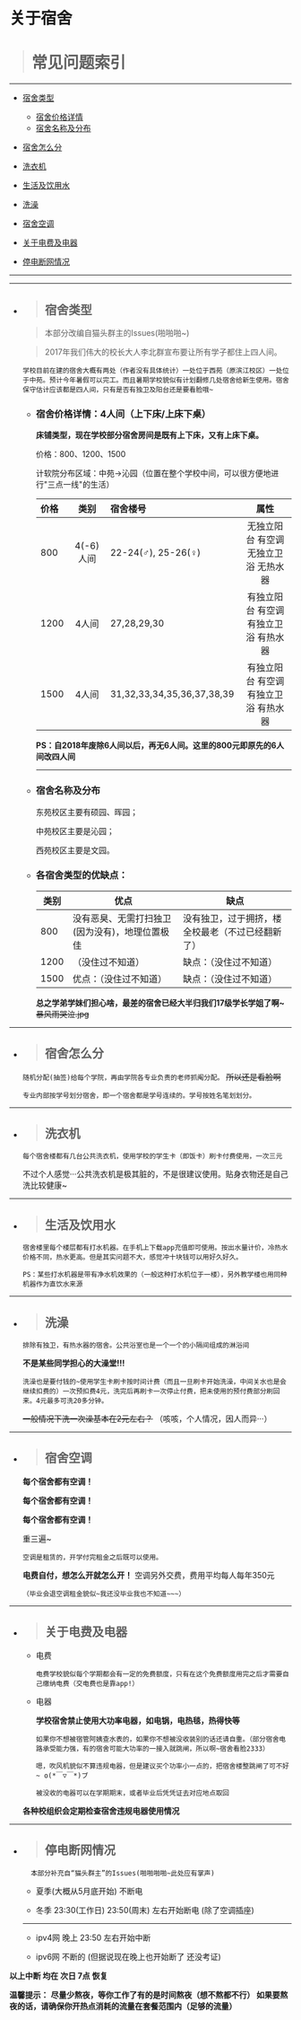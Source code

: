 关于宿舍
=======

> # 常见问题索引
---

* [宿舍类型](#宿舍类型)

    * [宿舍价格详情](#宿舍价格详情：4人间（上下床/上床下桌）)
    * [宿舍名称及分布](#宿舍名称及分布)

* [宿舍怎么分](#宿舍怎么分)

* [洗衣机](#洗衣机)

* [生活及饮用水](#生活及饮用水)

* [洗澡](#洗澡)

* [宿舍空调](#宿舍空调)

* [关于电费及电器](#关于电费及电器)

* [停电断网情况](#停电断网情况)

---
---
* > ## 宿舍类型
    
    >本部分改编自猫头群主的Issues(啪啪啪~)
    
    >2017年我们伟大的校长大人李北群宣布要让所有学子都住上四人间。

    ``学校目前在建的宿舍大概有两处（作者没有具体统计）一处位于西苑（原滨江校区）一处位于中苑。预计今年暑假可以完工。而且暑期学校貌似有计划翻修几处宿舍给新生使用。宿舍保守估计应该都是四人间，只有是否有独卫及阳台还是要看脸哦~``

    * ### 宿舍价格详情：4人间（上下床/上床下桌）
    
        **床铺类型，现在学校部分宿舍房间是既有上下床，又有上床下桌。**

        价格：800、1200、1500
        
        计软院分布区域：中苑->沁园（位置在整个学校中间，可以很方便地进行"三点一线"的生活）
        
        价格|类别|宿舍楼号|属性
        :---|:----:|:-------|:----:
        800 |4(-6)人间 |22-24(♂), 25-26(♀) |无独立阳台 有空调 无独立卫浴 无热水器
        1200| 4人间 |27,28,29,30| 有独立阳台 有空调 有独立卫浴 有热水器
        1500 |4人间 |31,32,33,34,35,36,37,38,39 |有独立阳台 有空调 有独立卫浴 有热水器

        **PS：自2018年废除6人间以后，再无6人间。这里的800元即原先的6人间改四人间**
        
        ---
    
    * ### 宿舍名称及分布

        东苑校区主要有硕园、晖园；
    
        中苑校区主要是沁园；
    
        西苑校区主要是文园。

    * ### 各宿舍类型的优缺点：
        类别|优点|缺点
        ---|---|----
        800|没有恶臭、无需打扫独卫(因为没有)，地理位置极佳|没有独卫，过于拥挤，楼全校最老（不过已经翻新了）
        1200| （没住过不知道）|缺点：（没住过不知道）
        1500 |优点：（没住过不知道）|缺点：（没住过不知道）

        **总之学弟学妹们担心啥，最差的宿舍已经大半归我们17级学长学姐了啊~**
        ~~暴风雨哭泣.jpg~~






---
* > ## 宿舍怎么分

  ``随机分配(抽签)给每个学院，再由学院各专业负责的老师抓阄分配。``
    ~~所以还是看脸啊~~

    ``专业内部按学号划分宿舍，即一个宿舍都是学号连续的。学号按姓名笔划划分。``

---
* > ## 洗衣机
    
    ``每个宿舍楼都有几台公共洗衣机，使用学校的学生卡（即饭卡）刷卡付费使用，一次三元``

    不过个人感觉···公共洗衣机是极其脏的，不是很建议使用。贴身衣物还是自己洗比较健康~

---
* > ## 生活及饮用水
    
    ``宿舍楼里每个楼层都有打水机器。在手机上下载app充值即可使用。按出水量计价，冷热水价格不同，热水更高。但是其实问题不大，感觉冲十块钱可以用好久好久。``
    
    ``PS：某些打水机器是带有净水机效果的（一般这种打水机位于一楼），另外教学楼也用同种机器作为直饮水来源``

---
* > ## 洗澡

    ``排除有独卫，有热水器的宿舍。公共浴室也是一个一个的小隔间组成的淋浴间``
    
    **不是某些同学担心的大澡堂!!!**
    
    ``洗澡也是要付钱的~使用学生卡刷卡按时间计费（而且一旦刷卡开始洗澡，中间关水也是会继续扣费的）一次预扣费4元，洗完后再刷卡一次停止付费，把未使用的预付费部分刷回来。4元最多可洗20多分钟。``
    
    ~~一般情况下洗一次澡基本在2元左右？~~
    （咳咳，个人情况，因人而异···）

---
* > ## 宿舍空调

    **每个宿舍都有空调！**
    
    **每个宿舍都有空调！**
    
    **每个宿舍都有空调！**

    重三遍~
    
    ``空调是租赁的，开学付完租金之后既可以使用。``
    
    **电费自付，想怎么开就怎么开！**
    空调另外交费，费用平均每人每年350元
    
    ``（毕业会退空调租金貌似~我还没毕业我也不知道~~~）``


---
* > ## 关于电费及电器

    * 电费
    
        ``
        电费学校貌似每个学期都会有一定的免费额度，只有在这个免费额度用完之后才需要自己缴纳电费（交电费也是靠app!）
        ``

    * 电器

        **学校宿舍禁止使用大功率电器，如电锅，电热毯，热得快等**

        ``如果你不想被宿管阿姨查水表的，如果你不想被没收装别的话还请自重。（部分宿舍电路承受能力强，有的宿舍可能大功率的一接入就跳闸，所以啊~宿舍看脸2333）``

        ``嗯，吹风机貌似不算违规电器，但是建议买个功率小一点的，把宿舍楼整跳闸了可不好~ o(*￣▽￣*)ブ``

        ``被没收的电器可以在学期期末，或者毕业后凭凭证去对应地点取回``
    
    **各种校组织会定期检查宿舍违规电器使用情况**

    
---
* > ## 停电断网情况

        本部分补充自“猫头群主”的Issues(啪啪啪啪~此处应有掌声)


    * 夏季(大概从5月底开始) 不断电
    
    * 冬季 23:30(工作日) 23:50(周末) 左右开始断电 (除了空调插座)
    
    ---

    * ipv4网 晚上 23:50 左右开始中断
    
    * ipv6网 不断的 (但据说现在晚上也开始断了 还没考证)

**以上中断 均在 次日 7点 恢复**

**温馨提示：**
**尽量少熬夜，等你工作了有的是时间熬夜（想不熬都不行）
如果要熬夜的话，请确保你开热点消耗的流量在套餐范围内（足够的流量）**
